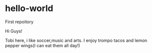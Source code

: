 # hello-world
First repoitory

Hi Guys!

Tobi here, i like soccer,music and arts.
I enjoy trompo tacos and lemon pepper  wings(I can eat them all day!)
